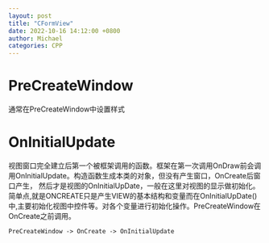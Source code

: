 ```yaml
---
layout: post
title: "CFormView"
date: 2022-10-16 14:12:00 +0800
author: Michael
categories: CPP
---
```


# PreCreateWindow
通常在PreCreateWindow中设置样式

# OnInitialUpdate
视图窗口完全建立后第一个被框架调用的函数。框架在第一次调用OnDraw前会调用OnInitialUpdate。构造函数生成本类的对象，但没有产生窗口，OnCreate后窗口产生， 然后才是视图的OnInitialUpDate，一般在这里对视图的显示做初始化。简单点,就是ONCREATE只是产生VIEW的基本结构和变量而在OnInitialUpDate()中,主要初始化视图中控件等。对各个变量进行初始化操作。PreCreateWindow在OnCreate之前调用。

    PreCreateWindow -> OnCreate -> OnInitialUpdate
